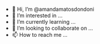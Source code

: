 - 👋 Hi, I’m @amandamatosdondoni
- 👀 I’m interested in ...
- 🌱 I’m currently learning ...
- 💞️ I’m looking to collaborate on ...
- 📫 How to reach me ...

<!---
amandamatosdondoni/amandamatosdondoni is a ✨ special ✨ repository because its `README.md` (this file) appears on your GitHub profile.
You can click the Preview link to take a look at your changes.
--->

